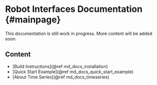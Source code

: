Robot Interfaces Documentation {#mainpage}
==========================================

This documentation is still work in progress.  More content will be added soon.


Content
-------

- [Build Instructions](@ref md_docs_installation)
- [Quick Start Example](@ref md_docs_quick_start_example)
- [About Time Series](@ref md_docs_timeseries)

